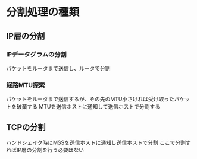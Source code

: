 # 分割処理の種類

## IP層の分割

### IPデータグラムの分割

パケットをルータまで送信し、ルータで分割

### 経路MTU探索

パケットをルータまで送信するが、その先のMTU小さければ受け取ったパケットを破棄する
MTUを送信ホストに通知して送信ホストで分割する

## TCPの分割

ハンドシェイク時にMSSを送信ホストに通知し送信ホストで分割
ここで分割すればIP層の分割を行う必要はない
